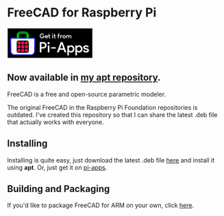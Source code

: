 # FreeCAD for Raspberry Pi

[![badge](https://github.com/Botspot/pi-apps/blob/master/icons/badge.png?raw=true)](https://github.com/Botspot/pi-apps)  

## Now available in [my apt repository](https://github.com/ryanfortner/raspbian-addons).

FreeCAD is a free and open-source parametric modeler. 

The original FreeCAD in the Raspberry Pi Foundation repositories is outdated. I've created this repository so that I can share the latest .deb file that actually works with everyone.

## Installing
Installing is quite easy, just download the latest .deb file [here](https://github.com/ryanfortner/freecad-rpi/releases/latest) and install it using **apt**. Or, just get it on [pi-apps](https://github.com/Botspot/pi-apps/).

## Building and Packaging
If you'd like to package FreeCAD for ARM on your own, click [here](https://github.com/ryanfortner/freecad-rpi/blob/main/PACKAGE.md).
